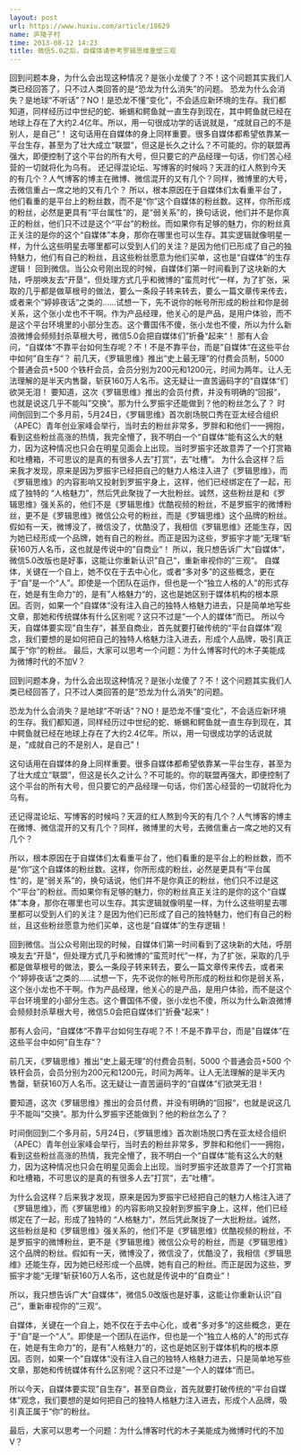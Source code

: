 ```yaml
---
layout: post
url: https://www.huxiu.com/article/18629
name: 庐陵子村
time: 2013-08-12 14:23
title: 微信5.0之后，自媒体请参考罗辑思维重塑三观
---
```

回到问题本身，为什么会出现这种情况？是张小龙傻了？不！这个问题其实我们人类已经回答了，只不过人类回答的是“恐龙为什么消失”的问题。 恐龙为什么会消失？是地球“不听话”？NO！是恐龙不懂“变化”，不会适应新环境的生存。我们都知道，同样经历过中世纪的蛇、蜥蜴和鳄鱼就一直生存到现在，其中鳄鱼就已经在地球上存在了大约2.4亿年。所以，用一句很成功学的话说就是，“成就自己的不是别人，是自己”！ 这句话用在自媒体的身上同样重要。很多自媒体都希望依靠某一平台生存，甚至为了壮大成立“联盟”，但这是长久之计么？不可能的。你的联盟再强大，即便控制了这个平台的所有大号，但只要它的产品经理一句话，你们苦心经营的一切就将化为乌有。 还记得混论坛、写博客的时候吗？天涯的红人熬到今天的有几个？人气博客的博主在微博、微信混开的又有几个？同样，微博里的大号，去微信重占一席之地的又有几个？ 所以，根本原因在于自媒体们太看重平台了，他们看重的是平台上的粉丝数，而不是“你”这个自媒体的粉丝数。这样，你所形成的粉丝，必然是更具有“平台属性”的，是“弱关系”的，换句话说，他们并不是你真正的粉丝，他们只不过是这个“平台”的粉丝。而如果你有足够的魅力，你的粉丝真正关注的是你的这个“自媒体”本身，那你在哪里也可以生存。其实逻辑就像明星一样，为什么这些明星去哪里都可以受到人们的关注？是因为他们已形成了自己的独特魅力，他们有自己的粉丝，且这些粉丝愿意为他们买单，这也是“自媒体”的生存逻辑！ 回到微信。当公众号刚出现的时候，自媒体们第一时间看到了这块新的大陆，呼朋唤友去“开垦“，但处理方式几乎和微博的”蛮荒时代“一样，为了扩张，采取的几乎都是做草根号的做法，要么一条段子转来转去，要么一篇文章传来传去，或者来个”婷婷夜话“之类的......试想一下，先不说你的帐号所形成的粉丝和你是弱关系，这个张小龙也不干啊。作为产品经理，他关心的是产品，是用户体验，而不是这个平台环境里的小部分生态。这个曹国伟不傻，张小龙也不傻，所以为什么新浪微博会频频封杀草根大号，微信5.0会把自媒体们”折叠“起来“！ 那有人会问，“自媒体“不靠平台如何生存呢？不！不是不靠平台，而是”自媒体“在这些平台中如何”自生存“？ 前几天，《罗辑思维》推出“史上最无理”的付费会员制，5000 个普通会员+500 个铁杆会员，会员分别为200元和1200元，时间为两年。让人无法理解的是半天内售罄，斩获160万人名币。这无疑让一直苦逼码字的“自媒体“们欲哭无泪！ 要知道，这次《罗辑思维》推出的会员付费，并没有明确的“回报“，也就是说这几乎不能叫”交换“。那为什么罗振宇还能做到？他的粉丝怎么了？ 时间倒回到二个多月前，5月24日，《罗辑思维》首次剧场脱口秀在亚太经合组织（APEC）青年创业家峰会举行，当时去的粉丝非常多，罗胖和和他们一一拥抱，看到这些粉丝高涨的热情，我完全懵了，我不明白一个“自媒体“能有这么大的魅力，因为这种情况也只会在明星见面会上出现。当时罗振宇还故意弄了一个打赏箱和吐槽箱，不可思议的是真的有很多人去”打赏“，去”吐槽“。 为什么会这样？后来我才发现，原来是因为罗振宇已经把自己的魅力人格注入进了《罗辑思维》，而《罗辑思维》的内容影响又投射到罗振宇身上，这样，他们已经绑定在了一起，形成了独特的 “人格魅力”，然后凭此聚拢了一大批粉丝。诚然，这些粉丝是和《罗辑思维》强关系的，他们不是《罗辑思维》优酷视频的粉丝，不是罗振宇的微博粉丝，更不是《罗辑思维》微信公众号的粉丝，而是《罗辑思维》这个品牌的粉丝。假如有一天，微博没了，微信没了，优酷没了，我相信《罗辑思维》还能生存，因为她已经形成一个品牌，她有自己的粉丝。而正是因为这些，罗振宇才能“无理“斩获160万人名币，这也就是传说中的”自商业“！ 所以，我只想告诉广大“自媒体“，微信5.0改版也是好事，这能让你重新认识”自己“，重新审视你的”三观“。 自媒体，关键在一个自上，她不仅在于去中心化，或者“多对多”的这些概念，更在于“自”是一个“人”。即使是一个团队在运作，但也是一个“独立人格的人”的形式存在，她是有生命力“的，是有”人格魅力“的，这也是她区别于媒体机构的根本原因。否则，如果一个”自媒体“没有注入自己的独特人格魅力进去，只是简单地写些文章，那她和传统媒体有什么区别呢？这只不过是”一个人的媒体“而已。 所以今天，自媒体要实现”自生存“，甚至自商业，首先就要打破传统的“平台自媒体”观念，我们要想的是如何把自己的独特人格魅力注入进去，形成个人品牌，吸引真正属于“你”的粉丝。 最后，大家可以思考一个问题：为什么博客时代的木子美能成为微博时代的不加V？

回到问题本身，为什么会出现这种情况？是张小龙傻了？不！这个问题其实我们人类已经回答了，只不过人类回答的是“恐龙为什么消失”的问题。

恐龙为什么会消失？是地球“不听话”？NO！是恐龙不懂“变化”，不会适应新环境的生存。我们都知道，同样经历过中世纪的蛇、蜥蜴和鳄鱼就一直生存到现在，其中鳄鱼就已经在地球上存在了大约2.4亿年。所以，用一句很成功学的话说就是，“成就自己的不是别人，是自己”！

这句话用在自媒体的身上同样重要。很多自媒体都希望依靠某一平台生存，甚至为了壮大成立“联盟”，但这是长久之计么？不可能的。你的联盟再强大，即便控制了这个平台的所有大号，但只要它的产品经理一句话，你们苦心经营的一切就将化为乌有。

还记得混论坛、写博客的时候吗？天涯的红人熬到今天的有几个？人气博客的博主在微博、微信混开的又有几个？同样，微博里的大号，去微信重占一席之地的又有几个？

所以，根本原因在于自媒体们太看重平台了，他们看重的是平台上的粉丝数，而不是“你”这个自媒体的粉丝数。这样，你所形成的粉丝，必然是更具有“平台属性”的，是“弱关系”的，换句话说，他们并不是你真正的粉丝，他们只不过是这个“平台”的粉丝。而如果你有足够的魅力，你的粉丝真正关注的是你的这个“自媒体”本身，那你在哪里也可以生存。其实逻辑就像明星一样，为什么这些明星去哪里都可以受到人们的关注？是因为他们已形成了自己的独特魅力，他们有自己的粉丝，且这些粉丝愿意为他们买单，这也是“自媒体”的生存逻辑！

回到微信。当公众号刚出现的时候，自媒体们第一时间看到了这块新的大陆，呼朋唤友去“开垦“，但处理方式几乎和微博的”蛮荒时代“一样，为了扩张，采取的几乎都是做草根号的做法，要么一条段子转来转去，要么一篇文章传来传去，或者来个”婷婷夜话“之类的......试想一下，先不说你的帐号所形成的粉丝和你是弱关系，这个张小龙也不干啊。作为产品经理，他关心的是产品，是用户体验，而不是这个平台环境里的小部分生态。这个曹国伟不傻，张小龙也不傻，所以为什么新浪微博会频频封杀草根大号，微信5.0会把自媒体们”折叠“起来“！

那有人会问，“自媒体“不靠平台如何生存呢？不！不是不靠平台，而是”自媒体“在这些平台中如何”自生存“？

前几天，《罗辑思维》推出“史上最无理”的付费会员制，5000 个普通会员+500 个铁杆会员，会员分别为200元和1200元，时间为两年。让人无法理解的是半天内售罄，斩获160万人名币。这无疑让一直苦逼码字的“自媒体“们欲哭无泪！

要知道，这次《罗辑思维》推出的会员付费，并没有明确的“回报“，也就是说这几乎不能叫”交换“。那为什么罗振宇还能做到？他的粉丝怎么了？

时间倒回到二个多月前，5月24日，《罗辑思维》首次剧场脱口秀在亚太经合组织（APEC）青年创业家峰会举行，当时去的粉丝非常多，罗胖和和他们一一拥抱，看到这些粉丝高涨的热情，我完全懵了，我不明白一个“自媒体“能有这么大的魅力，因为这种情况也只会在明星见面会上出现。当时罗振宇还故意弄了一个打赏箱和吐槽箱，不可思议的是真的有很多人去”打赏“，去”吐槽“。

为什么会这样？后来我才发现，原来是因为罗振宇已经把自己的魅力人格注入进了《罗辑思维》，而《罗辑思维》的内容影响又投射到罗振宇身上，这样，他们已经绑定在了一起，形成了独特的 “人格魅力”，然后凭此聚拢了一大批粉丝。诚然，这些粉丝是和《罗辑思维》强关系的，他们不是《罗辑思维》优酷视频的粉丝，不是罗振宇的微博粉丝，更不是《罗辑思维》微信公众号的粉丝，而是《罗辑思维》这个品牌的粉丝。假如有一天，微博没了，微信没了，优酷没了，我相信《罗辑思维》还能生存，因为她已经形成一个品牌，她有自己的粉丝。而正是因为这些，罗振宇才能“无理“斩获160万人名币，这也就是传说中的”自商业“！

所以，我只想告诉广大“自媒体“，微信5.0改版也是好事，这能让你重新认识”自己“，重新审视你的”三观“。

自媒体，关键在一个自上，她不仅在于去中心化，或者“多对多”的这些概念，更在于“自”是一个“人”。即使是一个团队在运作，但也是一个“独立人格的人”的形式存在，她是有生命力“的，是有”人格魅力“的，这也是她区别于媒体机构的根本原因。否则，如果一个”自媒体“没有注入自己的独特人格魅力进去，只是简单地写些文章，那她和传统媒体有什么区别呢？这只不过是”一个人的媒体“而已。

所以今天，自媒体要实现”自生存“，甚至自商业，首先就要打破传统的“平台自媒体”观念，我们要想的是如何把自己的独特人格魅力注入进去，形成个人品牌，吸引真正属于“你”的粉丝。

最后，大家可以思考一个问题：为什么博客时代的木子美能成为微博时代的不加V？

